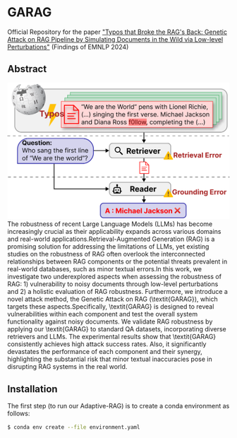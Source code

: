 # GARAG
Official Repository for the paper ["Typos that Broke the RAG's Back: Genetic Attack on RAG Pipeline by Simulating Documents in the Wild via Low-level Perturbations"](https://arxiv.org/abs/2404.13948) (Findings of EMNLP 2024)

## Abstract

<div align="center">
  <img alt="Motivation of GARAG" src="./images/motivation.png" width="800px">
</div>
The robustness of recent Large Language Models (LLMs) has become increasingly crucial as their applicability expands across various domains and real-world applications.Retrieval-Augmented Generation (RAG) is a promising solution for addressing the limitations of LLMs, yet existing studies on the robustness of RAG often overlook the interconnected relationships between RAG components or the potential threats prevalent in real-world databases, such as minor textual errors.In this work, we investigate two underexplored aspects when assessing the robustness of RAG: 1) vulnerability to noisy documents through low-level perturbations and 2) a holistic evaluation of RAG robustness. Furthermore, we introduce a novel attack method, the Genetic Attack on RAG (\textit{GARAG}), which targets these aspects.Specifically, \textit{GARAG} is designed to reveal vulnerabilities within each component and test the overall system functionality against noisy documents. We validate RAG robustness by applying our \textit{GARAG} to standard QA datasets, incorporating diverse retrievers and LLMs. The experimental results show that \textit{GARAG} consistently achieves high attack success rates. Also, it significantly devastates the performance of each component and their synergy, highlighting the substantial risk that minor textual inaccuracies pose in disrupting RAG systems in the real world.

## Installation
The first step (to run our Adaptive-RAG) is to create a conda environment as follows:
```bash
$ conda env create --file environment.yaml
```